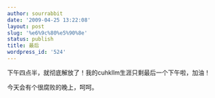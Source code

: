 ```yaml
---
author: sourrabbit
date: '2009-04-25 13:22:08'
layout: post
slug: '%e6%9c%80%e5%90%8e'
status: publish
title: 最后
wordpress_id: '524'
---
```


下午四点半，就彻底解放了！我的cuhkllm生涯只剩最后一个下午啦，加油！

今天会有个很腐败的晚上，呵呵。

